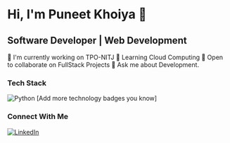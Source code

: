 # Hi, I'm Puneet Khoiya 👋
## Software Developer | Web Development

🔭 I'm currently working on TPO-NITJ
🌱 Learning Cloud Computing
👯 Open to collaborate on FullStack Projects
💬 Ask me about Development.

### Tech Stack
![Python](https://img.shields.io/badge/-Python-3776AB?logo=python&logoColor=white)
[Add more technology badges you know]

### Connect With Me
[![LinkedIn](https://img.shields.io/badge/LinkedIn-0077B5?style=flat&logo=linkedin)](Your-LinkedIn-URL)
